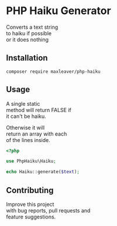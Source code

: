 # PHP Haiku Generator
Converts a text string<br />
to haiku if possible<br />
or it does nothing

## Installation
```
composer require maxleaver/php-haiku
```

## Usage
A single static<br />
method will return FALSE if<br />
it can't be haiku.

Otherwise it will<br />
return an array with each<br />
of the lines inside.

```php
<?php

use PhpHaiku\Haiku;

echo Haiku::generate($text);
```

## Contributing
Improve this project<br />
with bug reports, pull requests and<br />
feature suggestions.